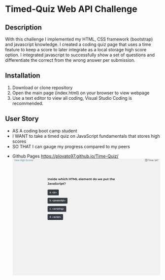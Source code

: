 # Timed-Quiz Web API Challenge

## Description

With this challenge I implemented my HTML, CSS framework (bootstrap) and javascript knowledge. I created a coding quiz page that uses a time feature to keep a score to later integrate as a local storage high score option. I integrated javascript to successfully show a set of questions and differentiate the correct from the wrong answer per submission.

## Installation
1. Download or clone repository
2. Open the main page (index.html) on your browser to view webpage
3. Use a text editor to view all coding, Visual Studio Coding is recommended.

## User Story 

- AS A coding boot camp student
- I WANT to take a timed quiz on JavaScript fundamentals that stores high scores
- SO THAT I can gauge my progress compared to my peers


* Github Pages https://plovato97.github.io/Time-Quiz/
![](./assets/img/Screenshot%202022-10-30%20003000.png)
